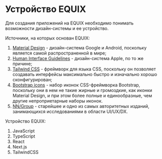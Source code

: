 # Устройство EQUIX

Для создания приложений на EQUIX необходимо понимать возможности дизайн-системы и ее устройство.

Источники, на которых основан EQUIX:

1. [Material Design](https://material.io/) - дизайн-система Google и Android, поскольку является самой распространенной в мире;
2. [Human Interface Guidelines](https://developer.apple.com/design/human-interface-guidelines) - дизайн-система Apple, по то же причине;
3. [Tailwind CSS](https://tailwindcss.com) - фреймворк для языка CSS, поскольку он позволяет создавать интерфейсы максимально быстро и изначально хорошо сконфигурирован;
4. [Bootstrap icons](https://https://icons.getbootstrap.com/) - набор иконок CSS-фреймворка Bootstrap, поскольку они в нем не такие жирные и громоздкие, как иконки Material Design, и при этом более полные и единообразные, чем другие непроприетарные наборы иконок.
5. [NN/Group](https://nngroup.com) - старейшее и одно из самых авторитетных изданий, занимающихся исследованиями в области UI/UX/DX.

Устройство EQUIX:

1. JavaScript
2. TypeScript
3. React
4. Next.js
5. TailwindCSS
